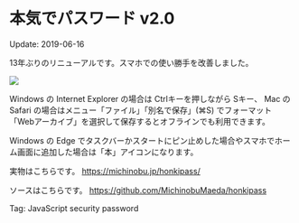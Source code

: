 本気でパスワード v2.0
=====

Update: 2019-06-16


13年ぶりのリニューアルです。スマホでの使い勝手を改善しました。

[![](honkipass.png)](https://michinobu.jp/honkipass/)

Windows の Internet Explorer の場合は Ctrlキーを押しながら Sキー、 Mac の Safari の場合はメニュー「ファイル」「別名で保存」(⌘S) でフォーマット「Webアーカイブ」を選択して保存するとオフラインでも利用できます。

Windows の Edge でタスクバーかスタートにピン止めした場合やスマホでホーム画面に追加した場合は「本」アイコンになります。

実物はこちらです。 https://michinobu.jp/honkipass/

ソースはこちらです。 https://github.com/MichinobuMaeda/honkipass

Tag: JavaScript security password
